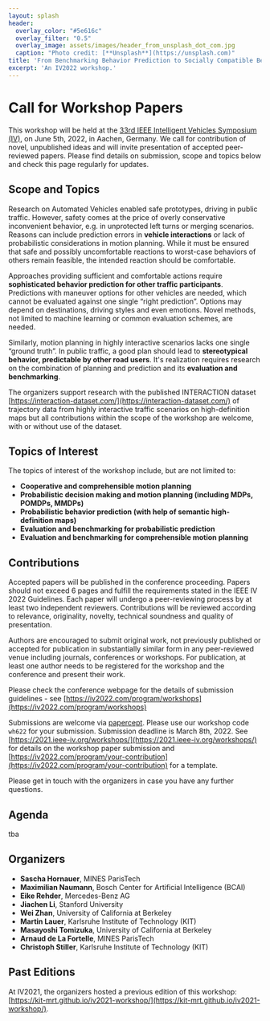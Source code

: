 ```yaml
---
layout: splash
header:
  overlay_color: "#5e616c"
  overlay_filter: "0.5"
  overlay_image: assets/images/header_from_unsplash_dot_com.jpg
  caption: "Photo credit: [**Unsplash**](https://unsplash.com)"
title: 'From Benchmarking Behavior Prediction to Socially Compatible Behavior Generation in Autonomous Driving'
excerpt: 'An IV2022 workshop.'
---
```


# Call for Workshop Papers

This workshop will be held at the [33rd IEEE Intelligent Vehicles Symposium (IV)](https://iv2022.com), on June 5th, 2022, in Aachen, Germany. We call for contribution of novel, unpublished ideas and will invite presentation of accepted peer-reviewed papers. Please find details on submission, scope and topics below and check this page regularly for updates.

## Scope and Topics

Research on Automated Vehicles enabled safe prototypes, driving in public traffic. However, safety comes at the price of overly conservative inconvenient behavior, e.g. in unprotected left turns or merging scenarios. Reasons can include prediction errors in **vehicle interactions** or lack of probabilistic considerations in motion planning. While it must be ensured that safe and possibly uncomfortable reactions to worst-case behaviors of others remain feasible, the intended reaction should be comfortable. 


Approaches providing sufficient and comfortable actions require **sophisticated behavior prediction for other traffic participants**. Predictions with maneuver options for other vehicles are needed, which cannot be evaluated against one single “right prediction”. Options may depend on destinations, driving styles and even emotions. Novel methods, not limited to machine learning or common evaluation schemes, are needed. 


Similarly, motion planning in highly interactive scenarios lacks one single “ground truth”. In public traffic, a good plan should lead to **stereotypical behavior, predictable by other road users**. It's realization requires research on the combination of planning and prediction and its **evaluation and benchmarking**. 


The organizers support research with the published INTERACTION dataset [https://interaction-dataset.com/](https://interaction-dataset.com/) of trajectory data from highly interactive traffic scenarios on high-definition maps but all contributions within the scope of the workshop are welcome, with or without use of the dataset.

## Topics of Interest
The topics of interest of the workshop include, but are not limited to:

- **Cooperative and comprehensible motion planning**
- **Probabilistic decision making and motion planning (including MDPs, POMDPs, MMDPs)**
- **Probabilistic behavior prediction (with help of semantic high-definition maps)**
- **Evaluation and benchmarking for probabilistic prediction**
- **Evaluation and benchmarking for comprehensible motion planning**

## Contributions


Accepted papers will be published in the conference proceeding. Papers should not exceed 6 pages and fulfill the requirements stated in the IEEE IV 2022 Guidelines. Each paper will undergo a peer-reviewing process by at least two independent reviewers. Contributions will be reviewed according to relevance, originality, novelty, technical soundness and quality of presentation.

Authors are encouraged to submit original work, not previously published or accepted for publication in substantially similar form in any peer-reviewed venue including journals, conferences or workshops. For publication, at least one author needs to be registered for the workshop and the conference and present their work.

Please check the conference webpage for the details of submission guidelines - see [https://iv2022.com/program/workshops](https://iv2022.com/program/workshops)


Submissions are welcome via [papercept](https://its.papercept.net/). Please use our workshop code `wh622` for your submission. Submission deadline is March 8th, 2022.
See [https://2021.ieee-iv.org/workshops/](https://2021.ieee-iv.org/workshops/) for details on the workshop paper submission and [https://iv2022.com/program/your-contribution](https://iv2022.com/program/your-contribution) for a template.


Please get in touch with the organizers in case you have any further questions.

## Agenda

tba

## Organizers

- **Sascha Hornauer**, MINES ParisTech
- **Maximilian Naumann**, Bosch Center for Artificial Intelligence (BCAI)
- **Eike Rehder**, Mercedes-Benz AG
- **Jiachen Li**, Stanford University
- **Wei Zhan**, University of California at Berkeley
- **Martin Lauer**, Karlsruhe Institute of Technology (KIT)
- **Masayoshi Tomizuka**, University of California at Berkeley
- **Arnaud de La Fortelle**, MINES ParisTech
- **Christoph Stiller**, Karlsruhe Institute of Technology (KIT)

## Past Editions

At IV2021, the organizers hosted a previous edition of this workshop: [https://kit-mrt.github.io/iv2021-workshop/](https://kit-mrt.github.io/iv2021-workshop/).
